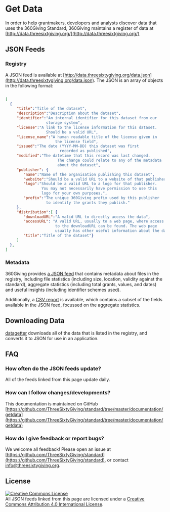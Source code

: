 # Get Data

In order to help grantmakers, developers and analysts discover data that uses the 360Giving Standard, 360Giving maintains a register of data at [http://data.threesixtgiving.org/](http://data.threesixtgiving.org/)

## JSON Feeds

### Registry

A JSON feed is available at
[http://data.threesixtygiving.org/data.json](http://data.threesixtygiving.org/data.json). The JSON is an array of objects in the following format:

~~~json

[
  {
     "title":"Title of the dataset",
     "description":"Description about the dataset",
     "identifier":"An internal identifier for this dataset from our
                  storage system",
     "license":"A link to the license information for this dataset.
                  Should be a valid URL",
     "license_name":"A human readable title of the license given in
                      the license field",
     "issued":"The date (YYYY-MM-DD) this dataset was first
                        recorded as published",
     "modified":"The datetime that this record was last changed.
                       The change could relate to any of the metadata
                       about the dataset",
     "publisher": {
        "name":"Name of the organisation publishing this dataset",
        "website":"Should be a valid URL to a website of that publisher",
        "logo":"Should be a valid URL to a logo for that publisher.
                You may not necessarily have permission to use this
                logo for your own purposes.",
        "prefix":"The unique 360Giving prefix used by this publisher
                  to identify the grants they publish."
     },
     "distribution":[ {
        "downloadURL":"A valid URL to directly access the data",
        "accessURL": "A valid URL, usually to a web page, where access
                      to the downloadURL can be found. The web page
                      usually has other useful information about the data",
        "title":"Title of the dataset"}
     ]
  },
]

~~~

### Metadata

360Giving provides [a JSON feed](https://storage.googleapis.com/datagetter-360giving-output/branch/master/status.json) that contains metadata about files in the registry, including file statistics (including size, location, validity against the standard), aggregate statistics (including total grants, values, and dates) and useful insights (including identifier schemes used).

Additionally, a [CSV report](https://gist.github.com/30d835ae16e2a30efde8a63acf03628d) is available, which contains a subset of the fields available in the JSON feed, focussed on the aggregate statistics.

## Downloading Data

[datagetter](https://github.com/ThreeSixtyGiving/datagetter) downloads all of the data that is listed in the registry, and converts it to JSON for use in an application.

## FAQ

### How often do the JSON feeds update?

All of the feeds linked from this page update daily.

### How can I follow changes/developments?

This documentation is maintained on GitHub
[https://github.com/ThreeSixtyGiving/standard/tree/master/documentation/getdata](https://github.com/ThreeSixtyGiving/standard/tree/master/documentation/getdata)

### How do I give feedback or report bugs?

We welcome all feedback! Please open an issue at [https://github.com/ThreeSixtyGiving/standard](https://github.com/ThreeSixtyGiving/standard), or contact [info@threesixtygiving.org](mailto:info@threesixtygiving.org).

## License

<a rel="license" href="http://creativecommons.org/licenses/by/4.0/"><img alt="Creative Commons License" style="border-width:0" src="https://i.creativecommons.org/l/by/4.0/88x31.png" /></a><br />All JSON feeds linked from this page are licensed under a <a rel="license" href="http://creativecommons.org/licenses/by/4.0/">Creative Commons Attribution 4.0 International License</a>.

